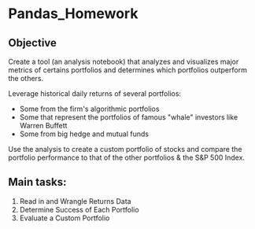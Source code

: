 # Pandas_Homework

## Objective 

Create a tool (an analysis notebook) that analyzes and visualizes major metrics of certains portfolios and determines which portfolios outperform the others. 

Leverage historical daily returns of several portfolios: 

- Some from the firm's algorithmic portfolios
- Some that represent the portfolios of famous "whale" investors like Warren Buffett
- Some from big hedge and mutual funds

Use the analysis to create a custom portfolio of stocks and compare the portfolio performance to that of the other portfolios & the S&P 500 Index.

## Main tasks:

1. Read in and Wrangle Returns Data
2. Determine Success of Each Portfolio
3. Evaluate a Custom Portfolio